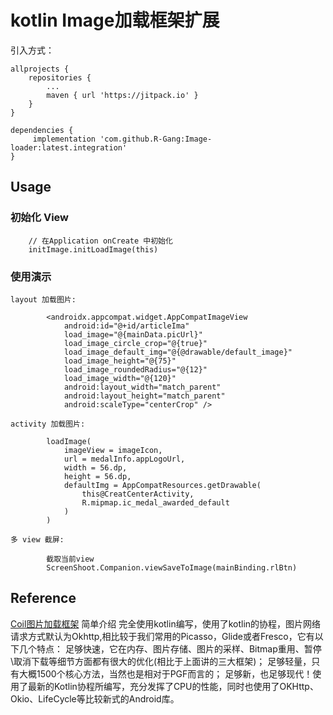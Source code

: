 # kotlin Image加载框架扩展

引入方式：

    allprojects {
        repositories {
            ...
            maven { url 'https://jitpack.io' }
        }
    }

    dependencies {
         implementation 'com.github.R-Gang:Image-loader:latest.integration'
    }


## Usage

### 初始化 View

```
    // 在Application onCreate 中初始化
    initImage.initLoadImage(this)
```

### 使用演示

    layout 加载图片:

```
        <androidx.appcompat.widget.AppCompatImageView
			android:id="@+id/articleIma"
			load_image="@{mainData.picUrl}"
			load_image_circle_crop="@{true}"
			load_image_default_img="@{@drawable/default_image}"
			load_image_height="@{75}"
			load_image_roundedRadius="@{12}"
			load_image_width="@{120}"
			android:layout_width="match_parent"
			android:layout_height="match_parent"
			android:scaleType="centerCrop" />
```

    activity 加载图片:

```
		loadImage(
			imageView = imageIcon,
			url = medalInfo.appLogoUrl,
			width = 56.dp,
			height = 56.dp,
			defaultImg = AppCompatResources.getDrawable(
				this@CreatCenterActivity,
				R.mipmap.ic_medal_awarded_default
			)
		)
```

    多 view 截屏:

```
        截取当前view
        ScreenShoot.Companion.viewSaveToImage(mainBinding.rlBtn)
```

## Reference

[Coil图片加载框架](https://github.com/coil-kt/coil/)
简单介绍
完全使用kotlin编写，使用了kotlin的协程，图片网络请求方式默认为Okhttp,相比较于我们常用的Picasso，Glide或者Fresco，它有以下几个特点：
足够快速，它在内存、图片存储、图片的采样、Bitmap重用、暂停\取消下载等细节方面都有很大的优化(相比于上面讲的三大框架)； 足够轻量，只有大概1500个核心方法，当然也是相对于PGF而言的；
足够新，也足够现代！使用了最新的Kotlin协程所编写，充分发挥了CPU的性能，同时也使用了OKHttp、Okio、LifeCycle等比较新式的Android库。
